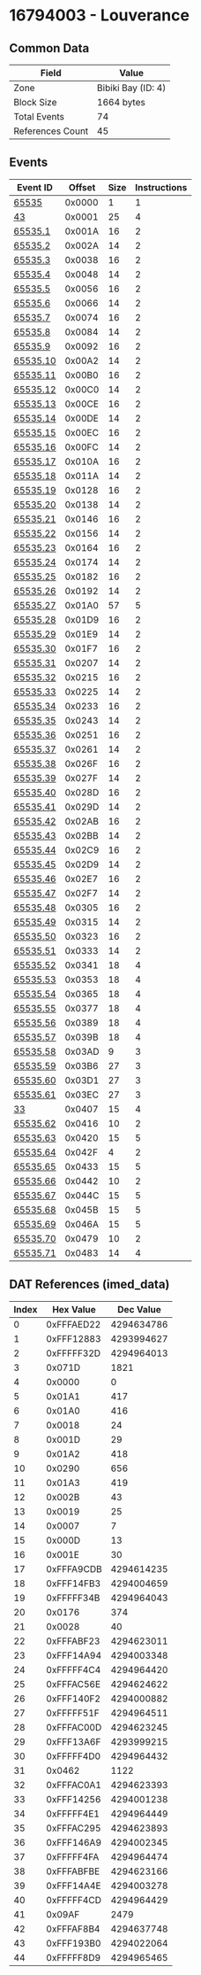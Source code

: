 # 16794003 - Louverance

## Common Data

| Field            | Value              |
|------------------|--------------------|
| Zone             | Bibiki Bay (ID: 4) |
| Block Size       | 1664 bytes         |
| Total Events     | 74                 |
| References Count | 45                 |

## Events

| Event ID                  | Offset   |   Size |   Instructions |
|---------------------------|----------|--------|----------------|
| [65535](./65535.md)       | 0x0000   |      1 |              1 |
| [43](./43.md)             | 0x0001   |     25 |              4 |
| [65535.1](./65535.1.md)   | 0x001A   |     16 |              2 |
| [65535.2](./65535.2.md)   | 0x002A   |     14 |              2 |
| [65535.3](./65535.3.md)   | 0x0038   |     16 |              2 |
| [65535.4](./65535.4.md)   | 0x0048   |     14 |              2 |
| [65535.5](./65535.5.md)   | 0x0056   |     16 |              2 |
| [65535.6](./65535.6.md)   | 0x0066   |     14 |              2 |
| [65535.7](./65535.7.md)   | 0x0074   |     16 |              2 |
| [65535.8](./65535.8.md)   | 0x0084   |     14 |              2 |
| [65535.9](./65535.9.md)   | 0x0092   |     16 |              2 |
| [65535.10](./65535.10.md) | 0x00A2   |     14 |              2 |
| [65535.11](./65535.11.md) | 0x00B0   |     16 |              2 |
| [65535.12](./65535.12.md) | 0x00C0   |     14 |              2 |
| [65535.13](./65535.13.md) | 0x00CE   |     16 |              2 |
| [65535.14](./65535.14.md) | 0x00DE   |     14 |              2 |
| [65535.15](./65535.15.md) | 0x00EC   |     16 |              2 |
| [65535.16](./65535.16.md) | 0x00FC   |     14 |              2 |
| [65535.17](./65535.17.md) | 0x010A   |     16 |              2 |
| [65535.18](./65535.18.md) | 0x011A   |     14 |              2 |
| [65535.19](./65535.19.md) | 0x0128   |     16 |              2 |
| [65535.20](./65535.20.md) | 0x0138   |     14 |              2 |
| [65535.21](./65535.21.md) | 0x0146   |     16 |              2 |
| [65535.22](./65535.22.md) | 0x0156   |     14 |              2 |
| [65535.23](./65535.23.md) | 0x0164   |     16 |              2 |
| [65535.24](./65535.24.md) | 0x0174   |     14 |              2 |
| [65535.25](./65535.25.md) | 0x0182   |     16 |              2 |
| [65535.26](./65535.26.md) | 0x0192   |     14 |              2 |
| [65535.27](./65535.27.md) | 0x01A0   |     57 |              5 |
| [65535.28](./65535.28.md) | 0x01D9   |     16 |              2 |
| [65535.29](./65535.29.md) | 0x01E9   |     14 |              2 |
| [65535.30](./65535.30.md) | 0x01F7   |     16 |              2 |
| [65535.31](./65535.31.md) | 0x0207   |     14 |              2 |
| [65535.32](./65535.32.md) | 0x0215   |     16 |              2 |
| [65535.33](./65535.33.md) | 0x0225   |     14 |              2 |
| [65535.34](./65535.34.md) | 0x0233   |     16 |              2 |
| [65535.35](./65535.35.md) | 0x0243   |     14 |              2 |
| [65535.36](./65535.36.md) | 0x0251   |     16 |              2 |
| [65535.37](./65535.37.md) | 0x0261   |     14 |              2 |
| [65535.38](./65535.38.md) | 0x026F   |     16 |              2 |
| [65535.39](./65535.39.md) | 0x027F   |     14 |              2 |
| [65535.40](./65535.40.md) | 0x028D   |     16 |              2 |
| [65535.41](./65535.41.md) | 0x029D   |     14 |              2 |
| [65535.42](./65535.42.md) | 0x02AB   |     16 |              2 |
| [65535.43](./65535.43.md) | 0x02BB   |     14 |              2 |
| [65535.44](./65535.44.md) | 0x02C9   |     16 |              2 |
| [65535.45](./65535.45.md) | 0x02D9   |     14 |              2 |
| [65535.46](./65535.46.md) | 0x02E7   |     16 |              2 |
| [65535.47](./65535.47.md) | 0x02F7   |     14 |              2 |
| [65535.48](./65535.48.md) | 0x0305   |     16 |              2 |
| [65535.49](./65535.49.md) | 0x0315   |     14 |              2 |
| [65535.50](./65535.50.md) | 0x0323   |     16 |              2 |
| [65535.51](./65535.51.md) | 0x0333   |     14 |              2 |
| [65535.52](./65535.52.md) | 0x0341   |     18 |              4 |
| [65535.53](./65535.53.md) | 0x0353   |     18 |              4 |
| [65535.54](./65535.54.md) | 0x0365   |     18 |              4 |
| [65535.55](./65535.55.md) | 0x0377   |     18 |              4 |
| [65535.56](./65535.56.md) | 0x0389   |     18 |              4 |
| [65535.57](./65535.57.md) | 0x039B   |     18 |              4 |
| [65535.58](./65535.58.md) | 0x03AD   |      9 |              3 |
| [65535.59](./65535.59.md) | 0x03B6   |     27 |              3 |
| [65535.60](./65535.60.md) | 0x03D1   |     27 |              3 |
| [65535.61](./65535.61.md) | 0x03EC   |     27 |              3 |
| [33](./33.md)             | 0x0407   |     15 |              4 |
| [65535.62](./65535.62.md) | 0x0416   |     10 |              2 |
| [65535.63](./65535.63.md) | 0x0420   |     15 |              5 |
| [65535.64](./65535.64.md) | 0x042F   |      4 |              2 |
| [65535.65](./65535.65.md) | 0x0433   |     15 |              5 |
| [65535.66](./65535.66.md) | 0x0442   |     10 |              2 |
| [65535.67](./65535.67.md) | 0x044C   |     15 |              5 |
| [65535.68](./65535.68.md) | 0x045B   |     15 |              5 |
| [65535.69](./65535.69.md) | 0x046A   |     15 |              5 |
| [65535.70](./65535.70.md) | 0x0479   |     10 |              2 |
| [65535.71](./65535.71.md) | 0x0483   |     14 |              4 |

## DAT References (imed_data)

|   Index | Hex Value   |   Dec Value |
|---------|-------------|-------------|
|       0 | 0xFFFAED22  |  4294634786 |
|       1 | 0xFFF12883  |  4293994627 |
|       2 | 0xFFFFF32D  |  4294964013 |
|       3 | 0x071D      |        1821 |
|       4 | 0x0000      |           0 |
|       5 | 0x01A1      |         417 |
|       6 | 0x01A0      |         416 |
|       7 | 0x0018      |          24 |
|       8 | 0x001D      |          29 |
|       9 | 0x01A2      |         418 |
|      10 | 0x0290      |         656 |
|      11 | 0x01A3      |         419 |
|      12 | 0x002B      |          43 |
|      13 | 0x0019      |          25 |
|      14 | 0x0007      |           7 |
|      15 | 0x000D      |          13 |
|      16 | 0x001E      |          30 |
|      17 | 0xFFFA9CDB  |  4294614235 |
|      18 | 0xFFF14FB3  |  4294004659 |
|      19 | 0xFFFFF34B  |  4294964043 |
|      20 | 0x0176      |         374 |
|      21 | 0x0028      |          40 |
|      22 | 0xFFFABF23  |  4294623011 |
|      23 | 0xFFF14A94  |  4294003348 |
|      24 | 0xFFFFF4C4  |  4294964420 |
|      25 | 0xFFFAC56E  |  4294624622 |
|      26 | 0xFFF140F2  |  4294000882 |
|      27 | 0xFFFFF51F  |  4294964511 |
|      28 | 0xFFFAC00D  |  4294623245 |
|      29 | 0xFFF13A6F  |  4293999215 |
|      30 | 0xFFFFF4D0  |  4294964432 |
|      31 | 0x0462      |        1122 |
|      32 | 0xFFFAC0A1  |  4294623393 |
|      33 | 0xFFF14256  |  4294001238 |
|      34 | 0xFFFFF4E1  |  4294964449 |
|      35 | 0xFFFAC295  |  4294623893 |
|      36 | 0xFFF146A9  |  4294002345 |
|      37 | 0xFFFFF4FA  |  4294964474 |
|      38 | 0xFFFABFBE  |  4294623166 |
|      39 | 0xFFF14A4E  |  4294003278 |
|      40 | 0xFFFFF4CD  |  4294964429 |
|      41 | 0x09AF      |        2479 |
|      42 | 0xFFFAF8B4  |  4294637748 |
|      43 | 0xFFF193B0  |  4294022064 |
|      44 | 0xFFFFF8D9  |  4294965465 |

